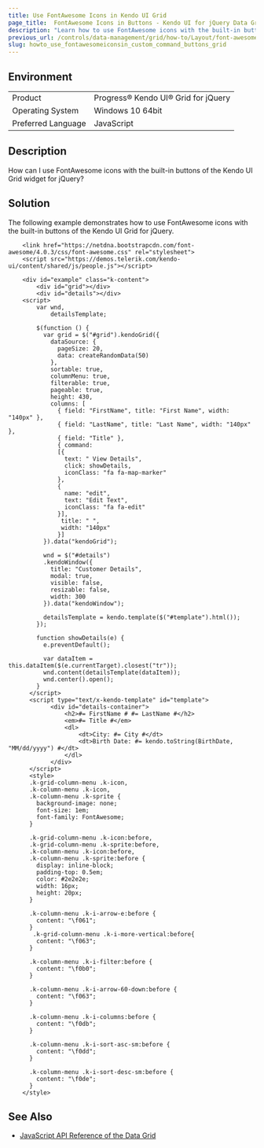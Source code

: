 ```yaml
---
title: Use FontAwesome Icons in Kendo UI Grid
page_title:  FontAwesome Icons in Buttons - Kendo UI for jQuery Data Grid
description: "Learn how to use FontAwesome icons with the built-in buttons of the Kendo UI Grid widget for jQuery."
previous_url: /controls/data-management/grid/how-to/Layout/font-awesome-icons-in-custom-grid-command-buttons
slug: howto_use_fontawesomeiconsin_custom_command_buttons_grid
---
```


## Environment

<table>
 <tr>
  <td>Product</td>
  <td>Progress® Kendo UI® Grid for jQuery</td>
 </tr>
 <tr>
  <td>Operating System</td>
  <td>Windows 10 64bit</td>
 </tr>
 <tr>
  <td>Preferred Language</td>
  <td>JavaScript</td>
 </tr>
</table>

## Description

How can I use FontAwesome icons with the built-in buttons of the Kendo UI Grid widget for jQuery?

## Solution

The following example demonstrates how to use FontAwesome icons with the built-in buttons of the Kendo UI Grid for jQuery.

```dojo
    <link href="https://netdna.bootstrapcdn.com/font-awesome/4.0.3/css/font-awesome.css" rel="stylesheet">
    <script src="https://demos.telerik.com/kendo-ui/content/shared/js/people.js"></script>

    <div id="example" class="k-content">
        <div id="grid"></div>
        <div id="details"></div>
    <script>
        var wnd,
            detailsTemplate;

        $(function () {
          var grid = $("#grid").kendoGrid({
            dataSource: {
              pageSize: 20,
              data: createRandomData(50)
            },
            sortable: true,
            columnMenu: true,
            filterable: true,
            pageable: true,
            height: 430,
            columns: [
              { field: "FirstName", title: "First Name", width: "140px" },
              { field: "LastName", title: "Last Name", width: "140px" },
              { field: "Title" },
              { command: 
              [{
                text: " View Details",
                click: showDetails,
                iconClass: "fa fa-map-marker"
              },
              {
                name: "edit",
                text: "Edit Text",
                iconClass: "fa fa-edit"
              }],
               title: " ",
               width: "140px"
              }]
          }).data("kendoGrid");

          wnd = $("#details")
          .kendoWindow({
            title: "Customer Details",
            modal: true,
            visible: false,
            resizable: false,
            width: 300
          }).data("kendoWindow");

          detailsTemplate = kendo.template($("#template").html());
        });

        function showDetails(e) {
          e.preventDefault();

          var dataItem = this.dataItem($(e.currentTarget).closest("tr"));
          wnd.content(detailsTemplate(dataItem));
          wnd.center().open();
        }
      </script>
      <script type="text/x-kendo-template" id="template">
            <div id="details-container">
                <h2>#= FirstName # #= LastName #</h2>
                <em>#= Title #</em>
                <dl>
                    <dt>City: #= City #</dt>
                    <dt>Birth Date: #= kendo.toString(BirthDate, "MM/dd/yyyy") #</dt>
                </dl>
            </div>
      </script>
      <style>
      .k-grid-column-menu .k-icon,
      .k-column-menu .k-icon,
      .k-column-menu .k-sprite {
        background-image: none;
        font-size: 1em;
        font-family: FontAwesome;
      }

      .k-grid-column-menu .k-icon:before,
      .k-grid-column-menu .k-sprite:before,
      .k-column-menu .k-icon:before,
      .k-column-menu .k-sprite:before {
        display: inline-block;
        padding-top: 0.5em;
        color: #2e2e2e;
        width: 16px;
        height: 20px;
      }

      .k-column-menu .k-i-arrow-e:before {
        content: "\f061";
      }
       .k-grid-column-menu .k-i-more-vertical:before{
        content: "\f063";
      }

      .k-column-menu .k-i-filter:before {
        content: "\f0b0";
      }

      .k-column-menu .k-i-arrow-60-down:before {
        content: "\f063";
      }  

      .k-column-menu .k-i-columns:before {
        content: "\f0db";
      }

      .k-column-menu .k-i-sort-asc-sm:before {
        content: "\f0dd";
      }

      .k-column-menu .k-i-sort-desc-sm:before {
        content: "\f0de";
      }
    </style>
```

## See Also

* [JavaScript API Reference of the Data Grid](/api/javascript/ui/grid)
